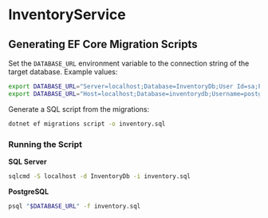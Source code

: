 # InventoryService

## Generating EF Core Migration Scripts

Set the `DATABASE_URL` environment variable to the connection string of the target database. Example values:

```bash
export DATABASE_URL="Server=localhost;Database=InventoryDb;User Id=sa;Password=Your_password123;"  # SQL Server
export DATABASE_URL="Host=localhost;Database=inventorydb;Username=postgres;Password=secret"      # PostgreSQL
```

Generate a SQL script from the migrations:

```bash
dotnet ef migrations script -o inventory.sql
```

### Running the Script

**SQL Server**

```bash
sqlcmd -S localhost -d InventoryDb -i inventory.sql
```

**PostgreSQL**

```bash
psql "$DATABASE_URL" -f inventory.sql
```
